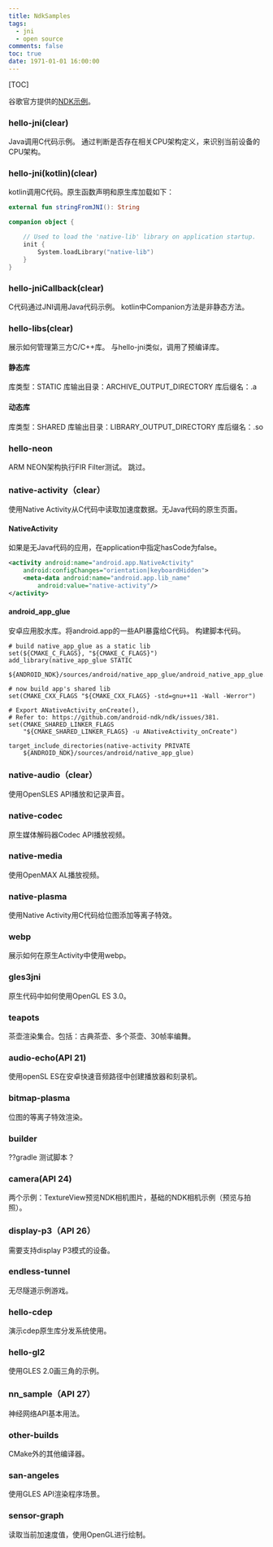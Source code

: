 ```yaml
---
title: NdkSamples
tags:
  - jni
  - open source
comments: false
toc: true
date: 1971-01-01 16:00:00
---
```


[TOC]

谷歌官方提供的[NDK示例](https://github.com/googlesamples/android-ndk)。

<!-- more -->

### hello-jni(clear)
Java调用C代码示例。
通过判断是否存在相关CPU架构定义，来识别当前设备的CPU架构。

### hello-jni(kotlin)(clear)
kotlin调用C代码。原生函数声明和原生库加载如下：

``` kotlin
external fun stringFromJNI(): String

companion object {

    // Used to load the 'native-lib' library on application startup.
    init {
        System.loadLibrary("native-lib")
    }
}
```

### hello-jniCallback(clear)
C代码通过JNI调用Java代码示例。
kotlin中Companion方法是非静态方法。

### hello-libs(clear)
展示如何管理第三方C/C\+\+库。
与hello-jni类似，调用了预编译库。

#### 静态库
库类型：STATIC
库输出目录：ARCHIVE_OUTPUT_DIRECTORY
库后缀名：.a

#### 动态库
库类型：SHARED
库输出目录：LIBRARY_OUTPUT_DIRECTORY
库后缀名：.so

### hello-neon
ARM NEON架构执行FIR Filter测试。
跳过。

### native-activity（clear）
使用Native Activity从C代码中读取加速度数据。无Java代码的原生页面。

#### NativeActivity
如果是无Java代码的应用，在application中指定hasCode为false。
``` XML
<activity android:name="android.app.NativeActivity"
    android:configChanges="orientation|keyboardHidden">
    <meta-data android:name="android.app.lib_name"
        android:value="native-activity"/>
</activity>
```

#### android_app_glue
安卓应用胶水库。将android.app的一些API暴露给C代码。
构建脚本代码。
```
# build native_app_glue as a static lib
set(${CMAKE_C_FLAGS}, "${CMAKE_C_FLAGS}")
add_library(native_app_glue STATIC
    ${ANDROID_NDK}/sources/android/native_app_glue/android_native_app_glue.c)

# now build app's shared lib
set(CMAKE_CXX_FLAGS "${CMAKE_CXX_FLAGS} -std=gnu++11 -Wall -Werror")

# Export ANativeActivity_onCreate(),
# Refer to: https://github.com/android-ndk/ndk/issues/381.
set(CMAKE_SHARED_LINKER_FLAGS
    "${CMAKE_SHARED_LINKER_FLAGS} -u ANativeActivity_onCreate")

target_include_directories(native-activity PRIVATE
    ${ANDROID_NDK}/sources/android/native_app_glue)
```

### native-audio（clear）
使用OpenSLES API播放和记录声音。

### native-codec
原生媒体解码器Codec API播放视频。

### native-media
使用OpenMAX AL播放视频。

### native-plasma
使用Native Activity用C代码给位图添加等离子特效。

### webp
展示如何在原生Activity中使用webp。

### gles3jni
原生代码中如何使用OpenGL ES 3.0。

### teapots
茶壶渲染集合。包括：古典茶壶、多个茶壶、30帧率编舞。

### audio-echo(API 21)
使用openSL ES在安卓快速音频路径中创建播放器和刻录机。

### bitmap-plasma
位图的等离子特效渲染。

### builder
??gradle 测试脚本？

### camera(API 24)
两个示例：TextureView预览NDK相机图片，基础的NDK相机示例（预览与拍照）。

### display-p3（API 26）
需要支持display P3模式的设备。

### endless-tunnel
无尽隧道示例游戏。

### hello-cdep
演示cdep原生库分发系统使用。

### hello-gl2
使用GLES 2.0画三角的示例。




### nn_sample（API 27）
神经网络API基本用法。

### other-builds
CMake外的其他编译器。

### san-angeles
使用GLES API渲染程序场景。

### sensor-graph
读取当前加速度值，使用OpenGL进行绘制。
